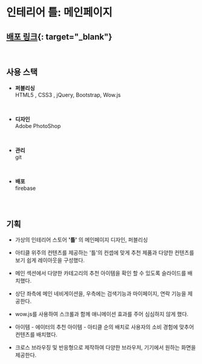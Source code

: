 # 인테리어 틀: 메인페이지
## [배포 링크](https://eeong-interior.web.app){: target="_blank"}
<br>

## 사용 스택
- **퍼블리싱**  
HTML5 , CSS3 , jQuery, Bootstrap, Wow.js
<br> 

- **디자인**  
Adobe PhotoShop
<br> 

- **관리**  
git
<br> 

- **배포**  
firebase
<br> 

# 

## 기획

- 가상의 인테리어 스토어 **'틀'** 의 메인페이지 디자인, 퍼블리싱

- 아티클 위주의 컨텐츠를 제공하는 '틀'의 컨셉에 맞게 추천 제품과 다양한 컨텐츠를 보기 쉽게 레이아웃을 구성했다.

- 메인 섹션에서 다양한 카테고리의 추천 아이템을 확인 할 수 있도록 슬라이드를 배치했다.

- 상단 좌측에 메인 네비게이션을, 우측에는 검색기능과 마이페이지, 연락 기능을 제공한다.

- wow.js를 사용하여 스크롤과 함께 애니메이션 효과를 주어 심심하지 않게 했다.

- 아이템 - 에이터의 추천 아이템 - 아티클 순의 배치로 사용자의 소비 경험에 맞추어 컨텐츠를 배치했다.

- 크로스 브라우징 및 반응형으로 제작하여 다양한 브라우저, 기기에서 원하는 화면을 제공한다.
